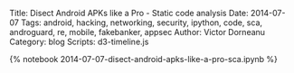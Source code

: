 Title: Disect Android APKs like a Pro - Static code analysis
Date: 2014-07-07
Tags: android, hacking, networking, security, ipython, code, sca, androguard, re, mobile, fakebanker, appsec
Author: Victor Dorneanu
Category: blog
Scripts: d3-timeline.js

{% notebook 2014-07-07-disect-android-apks-like-a-pro-sca.ipynb %}

